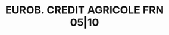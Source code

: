 ---
layout: asset
title: EUROB. CREDIT AGRICOLE FRN 05|10                            
isin: US225317AB24
---